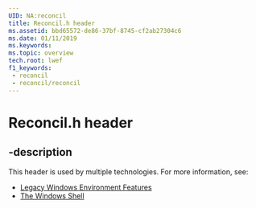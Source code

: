 ```yaml
---
UID: NA:reconcil
title: Reconcil.h header
ms.assetid: bbd65572-de86-37bf-8745-cf2ab27304c6
ms.date: 01/11/2019
ms.keywords: 
ms.topic: overview
tech.root: lwef
f1_keywords:
 - reconcil
 - reconcil/reconcil
---
```


# Reconcil.h header


## -description

This header is used by multiple technologies. For more information, see:

- [Legacy Windows Environment Features](../_lwef/index.md)
- [The Windows Shell](../_shell/index.md)

